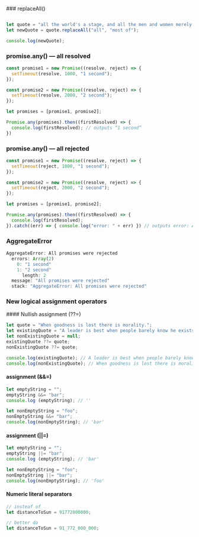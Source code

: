 ### replaceAll()

```js

let quote = "all the world's a stage, and all the men and women merely players";
let newQuote = quote.replaceAll("all", "most of");

console.log(newQuote);
```

### promise.any() — all resolved

```js
const promise1 = new Promise((resolve, reject) => {
  setTimeout(resolve, 1000, "1 second");
});

const promise2 = new Promise((resolve, reject) => {
  setTimeout(resolve, 2000, "2 second");
});

let promises = [promise1, promise2];

Promise.any(promises).then((firstResolved) => {
  console.log(firstResolved); // outputs “1 second”
})
```

### promise.any() — all rejected

```js
const promise1 = new Promise((resolve, reject) => {
  setTimeout(reject, 1000, "1 second");
});

const promise2 = new Promise((resolve, reject) => {
  setTimeout(reject, 2000, "2 second");
});

let promises = [promise1, promise2];

Promise.any(promises).then((firstResolved) => {
  console.log(firstResolved);
}).catch((err) => { console.log("error: " + err) }) // outputs error: AggregateError: All promises were rejected

```

### AggregateError

```js
AggregateError: All promises were rejected
  errors: Array(2)
    0: "1 second"
    1: "2 second"
      length: 2
  message: "All promises were rejected"
  stack: "AggregateError: All promises were rejected"
 ```
 
 ### New logical assignment operators
 
 #### Nullish assignment (??=)
 
 ```js
 let quote = "When goodness is lost there is morality.";
let existingQuote = "A leader is best when people barely know he exists";
let nonExistingQuote = null;
existingQuote ??= quote;
nonExistingQuote ??= quote;

console.log(existingQuote); // A leader is best when people barely know he exists
console.log(nonExistingQuote); // When goodness is lost there is morality.
```

#### assignment (&&=)
  
```js
let emptyString = "";
emptyString &&= "bar";
console.log (emptyString); // ''

let nonEmptyString = "foo";
nonEmptyString &&= "bar";
console.log(nonEmptyString); // 'bar'
```

#### assignment (||=)

```js
let emptyString = "";
emptyString ||= "bar";
console.log (emptyString); // 'bar'

let nonEmptyString = "foo";
nonEmptyString ||= "bar";
console.log(nonEmptyString); // 'foo'
```

#### Numeric literal separators

```js
// insteaf of
let distanceToSun = 91772000000;

// better do
let distanceToSun = 91_772_000_000;
```
